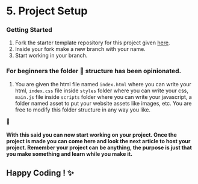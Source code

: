 # 5. Project Setup

### Getting Started

1) Fork the starter template repository for this project given [here](https://github.com/konoha-developers/project-neko-starter). 
2) Inside your fork make a new branch with your name.
3) Start working in your branch.

### For beginners the folder 📁 structure has been opinionated.

1) You are given the html file named `index.html` where you can write your html, `index.css` file inside `styles` folder where you can write your css, `main.js` file inside `scripts` folder where you can write your javascript, a folder named asset to put your website assets like images, etc. You are free to modify this folder structure in any way you like.

📃
#### With this said you can now start working on your project. Once the project is made you can come here and look the next article to host your project. Remember your project can be anything, the purpose is just that you make something and learn while you make it.

## Happy Coding ! ✨
